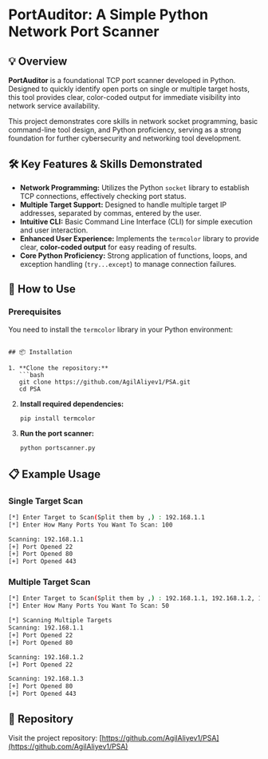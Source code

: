 # PortAuditor: A Simple Python Network Port Scanner

## 💡 Overview

**PortAuditor** is a foundational TCP port scanner developed in Python. Designed to quickly identify open ports on single or multiple target hosts, this tool provides clear, color-coded output for immediate visibility into network service availability.

This project demonstrates core skills in network socket programming, basic command-line tool design, and Python proficiency, serving as a strong foundation for further cybersecurity and networking tool development.

## 🛠️ Key Features & Skills Demonstrated

* **Network Programming:** Utilizes the Python `socket` library to establish TCP connections, effectively checking port status.
* **Multiple Target Support:** Designed to handle multiple target IP addresses, separated by commas, entered by the user.
* **Intuitive CLI:** Basic Command Line Interface (CLI) for simple execution and user interaction.
* **Enhanced User Experience:** Implements the `termcolor` library to provide clear, **color-coded output** for easy reading of results.
* **Core Python Proficiency:** Strong application of functions, loops, and exception handling (`try...except`) to manage connection failures.

## 🚀 How to Use

### Prerequisites
You need to install the `termcolor` library in your Python environment:


```

## 📦 Installation

1. **Clone the repository:**
   ```bash
   git clone https://github.com/AgilAliyev1/PSA.git
   cd PSA
   ```

2. **Install required dependencies:**
   ```bash
   pip install termcolor
   ```

3. **Run the port scanner:**
   ```bash
   python portscanner.py
   ```

## 📋 Example Usage

### Single Target Scan
```bash
[*] Enter Target to Scan(Split them by ,) : 192.168.1.1
[*] Enter How Many Ports You Want To Scan: 100

Scanning: 192.168.1.1
[+] Port Opened 22
[+] Port Opened 80
[+] Port Opened 443
```

### Multiple Target Scan
```bash
[*] Enter Target to Scan(Split them by ,) : 192.168.1.1, 192.168.1.2, 192.168.1.3
[*] Enter How Many Ports You Want To Scan: 50

[*] Scanning Multiple Targets
Scanning: 192.168.1.1
[+] Port Opened 22
[+] Port Opened 80

Scanning: 192.168.1.2
[+] Port Opened 22

Scanning: 192.168.1.3
[+] Port Opened 80
[+] Port Opened 443
```

## 🔗 Repository
Visit the project repository: [https://github.com/AgilAliyev1/PSA](https://github.com/AgilAliyev1/PSA)